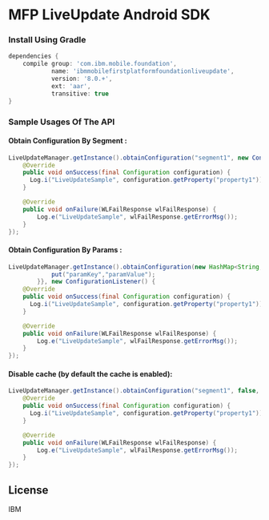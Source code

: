# MFP LiveUpdate Android SDK

### Install Using Gradle
```gradle
dependencies {
    compile group: 'com.ibm.mobile.foundation',
            name: 'ibmmobilefirstplatformfoundationliveupdate',
            version: '8.0.+',
            ext: 'aar',
            transitive: true
}   
```
### Sample Usages Of The API

#### Obtain Configuration By Segment :

```Java
LiveUpdateManager.getInstance().obtainConfiguration("segment1", new ConfigurationListener() {
    @Override
    public void onSuccess(final Configuration configuration) {
      Log.i("LiveUpdateSample", configuration.getProperty("property1"));
    }

    @Override
    public void onFailure(WLFailResponse wlFailResponse) {
        Log.e("LiveUpdateSample", wlFailResponse.getErrorMsg());
    }
});
```

#### Obtain Configuration By Params :

```Java
LiveUpdateManager.getInstance().obtainConfiguration(new HashMap<String, String>() {{
            put("paramKey","paramValue");
        }}, new ConfigurationListener() {
    @Override
    public void onSuccess(final Configuration configuration) {
      Log.i("LiveUpdateSample", configuration.getProperty("property1"));
    }

    @Override
    public void onFailure(WLFailResponse wlFailResponse) {
        Log.e("LiveUpdateSample", wlFailResponse.getErrorMsg());
    }
});
```


#### Disable cache (by default the cache is enabled):

```Java
LiveUpdateManager.getInstance().obtainConfiguration("segment1", false, new ConfigurationListener() {
    @Override
    public void onSuccess(final Configuration configuration) {
      Log.i("LiveUpdateSample", configuration.getProperty("property1"));
    }

    @Override
    public void onFailure(WLFailResponse wlFailResponse) {
        Log.e("LiveUpdateSample", wlFailResponse.getErrorMsg());
    }
});
```

## License
IBM
